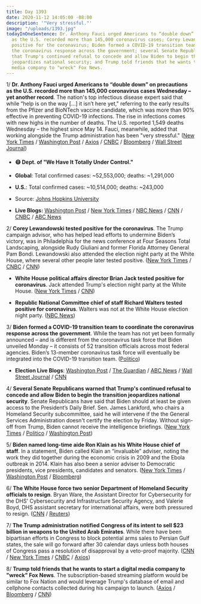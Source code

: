 ```yaml
---
title: Day 1393
date: 2020-11-12 14:05:00 -08:00
description: '"Very stressful."'
image: "/uploads/1393.jpg"
todayInOneSentence: Dr. Anthony Fauci urged Americans to “double down” on precautions
  as the U.S. recorded more than 145,000 coronavirus cases; Corey Lewandowski tested
  positive for the coronavirus; Biden formed a COVID-19 transition team to coordinate
  the coronavirus response across the government; several Senate Republicans warned
  that Trump's continued refusal to concede and allow Biden to begin the transition
  jeopardizes national security; and Trump told friends that he wants to start a digital
  media company to "wreck" Fox News.
---
```


1/ **Dr. Anthony Fauci urged Americans to “double down” on precautions as the U.S. recorded more than 145,000 coronavirus cases Wednesday – yet another record**. The nation's top infectious disease expert said that while “help is on the way \[...\] it isn’t here yet," referring to the early results from the Pfizer and BioNTech vaccine candidate, which was more than 90% effective in preventing COVID-19 infections. The rise in infections comes with new highs in the number of deaths. The U.S. reported 1,549 deaths Wednesday – the highest since May 14. Fauci, meanwhile, added that working alongside the Trump administration has been "very stressful." ([New York Times](https://www.nytimes.com/live/2020/11/12/world/covid-19-coronavirus-updates/fauci-urges-americans-to-double-down-on-the-basics-as-virus-cases-spike) / [Washington Post](https://www.washingtonpost.com/nation/2020/11/11/coronavirus-covid-live-updates-us/) / [Axios](https://www.axios.com/fauci-trump-coronavirus-stressful-0ee4ea74-7690-4ca4-8d1a-de6821bf4d4d.html) / [CNBC](https://www.cnbc.com/2020/11/12/coronavirus-dr-fauci-says-he-doubts-whether-covid-can-be-eradicated.html) / [Bloomberg](https://www.bloomberg.com/news/articles/2020-11-12/covid-won-t-be-pandemic-for-long-thanks-to-vaccines-fauci-says?srnd=premium) / [Wall Street Journal](https://www.wsj.com/articles/as-covid-surges-to-new-levels-across-u-s-states-impose-flurry-of-measures-11605199815?mod=hp_lead_pos1))

* #### 😷 Dept. of "We Have It Totally Under Control."

* **Global**: Total confirmed cases: \~52,553,000; deaths: \~1,291,000

* **U.S.**: Total confirmed cases: \~10,514,000; deaths: \~243,000

* Source: [Johns Hopkins University](https://coronavirus.jhu.edu/map.html)

* **Live Blogs:** [Washington Post](https://www.washingtonpost.com/nation/2020/11/12/coronavirus-covid-live-updates-us/) / [New York Times](https://www.nytimes.com/live/2020/11/12/world/covid-19-coronavirus-updates?type=styln-live-updates&label=virus&index=0&action=click&module=Spotlight&pgtype=Homepage) / [NBC News](https://www.nbcnews.com/politics/2020-election/live-blog/2020-11-12-biden-harris-transition-n1247488) / [CNN](https://www.cnn.com/world/live-news/coronavirus-pandemic-11-12-20-intl/index.html) / [CNBC](https://www.cnbc.com/2020/11/12/coronavirus-live-updates.html) / [ABC News](https://abcnews.go.com/Health/live-updates/coronavirus/?id=74121795)

2/ **Corey Lewandowski tested positive for the coronavirus**. The Trump campaign advisor, who has helped lead efforts to undermine Biden’s victory, was in Philadelphia for the news conference at Four Seasons Total Landscaping, alongside Rudy Giuliani and former Florida Attorney General Pam Bondi. Lewandowski also attended the election night party at the White House, where several other people later tested positive. ([New York Times](https://www.nytimes.com/live/2020/11/12/world/covid-19-coronavirus-updates/corey-lewandowski-a-trump-campaign-adviser-has-tested-positive-for-the-virus) / [CNBC](https://www.cnbc.com/2020/11/12/trump-advisor-corey-lewandowski-tests-positive-for-coronavirus.html) / [CNN](https://www.cnn.com/2020/11/12/politics/corey-lewandowski-coronavirus/index.html))

* **White House political affairs director Brian Jack tested positive for coronavirus**. Jack attended Trump's election night party at the White House. ([New York Times](https://www.nytimes.com/live/2020/11/11/world/covid-19-coronavirus-live-updates/three-more-white-house-staffers-test-positive-at-least-one-of-them-after-attending-an-election-night-event) / [CNN](https://www.cnn.com/2020/11/11/politics/brian-jack-coronavirus-white-house/index.html))

* **Republic National Committee chief of staff Richard Walters tested positive for coronavirus**.  Walters was not at the White House election night party. ([NBC News](https://www.nbcnews.com/politics/2020-election/live-blog/2020-11-12-biden-harris-transition-n1247488/ncrd1247563#liveBlogHeader))

3/ **Biden formed a COVID-19 transition team to coordinate the coronavirus response across the government**. While the team has not yet been formally announced – and is different from the coronavirus task force that Biden unveiled Monday – it consists of 52 transition officials across most federal agencies. Biden’s 13-member coronavirus task force will eventually be integrated into the COVID-19 transition team. ([Politico](https://www.politico.com/news/2020/11/11/biden-covid-transition-team-436089))

* **Election Live Blogs**: [Washington Post](https://www.washingtonpost.com/elections/2020/11/12/joe-biden-trump-election-live-updates/) / [The Guardian](https://www.theguardian.com/us-news/live/2020/nov/12/joe-biden-donald-trump-transition-election-coronavirus-mike-pence-kamala-harris-latest-updates) / [ABC News](https://abcnews.go.com/Politics/live-updates/?id=74125618) / [Wall Street Journal](https://www.wsj.com/livecoverage/latest-updates-biden-trump-election-2020?mod=hp_theme_election-2020-ribbon) / [CNN](https://www.cnn.com/politics/live-news/biden-trump-us-election-news-11-12-20/index.html)

4/ **Several Senate Republicans warned that Trump's continued refusal to concede and allow Biden to begin the transition jeopardizes national security**. Senate Republicans have said that Biden should at least be given access to the President’s Daily Brief. Sen. James Lankford, who chairs a Homeland Security subcommittee, said he will intervene if the the General Services Administration doesn't certify the election by Friday. Without sign-off from Trump, Biden cannot receive the intelligence briefings. ([New York Times](https://www.nytimes.com/live/2020/11/12/us/joe-biden-trump/trump-rebuffs-biden-transition-team-as-virus-national-security-hang-in-the-balance) / [Politico](https://www.politico.com/news/2020/11/12/republicans-biden-should-get-presidential-briefings-436303) / [Washington Post](https://www.washingtonpost.com/us-policy/2020/11/12/democrats-stimulus-coronavirus-election/))

5/ **Biden named long-time aide Ron Klain as his White House chief of staff**. In a statement, Biden called Klain an “invaluable” adviser, noting the work they did together during the economic crisis in 2009 and the Ebola outbreak in 2014. Klain has also been a senior adviser to Democratic presidents, vice presidents, candidates and senators. ([New York Times](https://www.nytimes.com/2020/11/11/us/politics/ron-klain-biden.html) / [Washington Post](https://www.washingtonpost.com/politics/klain-biden-white-house/2020/11/11/3c64069a-21d3-11eb-a688-5298ad5d580a_story.html) / [Bloomberg](https://www.bloomberg.com/news/articles/2020-11-12/biden-selects-long-time-aide-ron-klain-as-chief-of-staff?sref=MIBMEEoj))

6/ **The White House force two senior Department of Homeland Security officials to resign**. Bryan Ware, the Assistant Director for Cybersecurity for the DHS' Cybersecurity and Infrastructure Security Agency, and Valerie Boyd, DHS assistant secretary for international affairs, were both pressured to resign. ([CNN](https://www.cnn.com/2020/11/12/politics/dhs-officials-forced-resign-white-house/index.html) / [Reuters](https://www.reuters.com/article/us-usa-cyber-resignation-idUSKBN27S2RW))

7/ **The Trump administration notified Congress of its intent to sell $23 billion in weapons to the United Arab Emirates**. While there have been bipartisan efforts in Congress to block potential arms sales to Persian Gulf states, the sale will go forward after 30 calendar days unless both houses of Congress pass a resolution of disapproval by a veto-proof majority. ([CNN](https://www.cnn.com/2020/11/11/politics/uae-arms-sales-formal-notification/index.html) / [New York Times](https://www.nytimes.com/2020/11/10/world/middleeast/weapons-trump-pompeo-emirates.html) / [CNBC](https://www.cnbc.com/2020/11/12/uae-set-to-get-its-first-reaper-drones-clinch-f-35-deal-as-trump-administration-pushes-through-final-arms-sales-.html) / [Axios](https://www.axios.com/trump-uae-f35-arm-sales-b70a1665-a3ab-4360-b61e-27d78a3ccf8e.html))

8/ **Trump told friends that he wants to start a digital media company to "wreck" Fox News**. The subscription-based streaming platform would be similar to Fox Nation and would leverage Trump's database of email and cellphone contacts collected during his campaign to launch. ([Axios](https://www.axios.com/trump-fox-news-digital-media-competitor-25afddee-144d-4820-8ed4-9eb0ffa42420.html) / [Bloomberg](https://www.bloomberg.com/news/articles/2020-11-12/fox-falls-after-trump-stokes-speculation-he-ll-launch-a-rival?sref=MIBMEEoj) / [CNN](https://www.cnn.com/2020/11/12/media/fox-news-newsmax-reliable-sources))